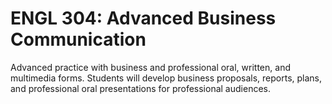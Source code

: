 # ENGL 304: Advanced Business Communication

Advanced practice with business and professional oral, written, and multimedia forms. Students will develop business proposals, reports, plans, and professional oral presentations for professional audiences.